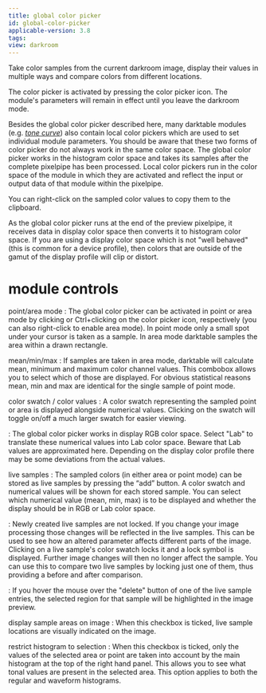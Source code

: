 ```yaml
---
title: global color picker
id: global-color-picker
applicable-version: 3.8
tags: 
view: darkroom
---
```


Take color samples from the current darkroom image, display their values in multiple ways and compare colors from different locations. 

The color picker is activated by pressing the color picker icon. The module's parameters will remain in effect until you leave the darkroom mode.

Besides the global color picker described here, many darktable modules (e.g. [_tone curve_](../../processing-modules/tone-curve.md)) also contain local color pickers which are used to set individual module parameters. You should be aware that these two forms of color picker do not always work in the same color space. The global color picker works in the histogram color space and takes its samples after the complete pixelpipe has been processed. Local color pickers run in the color space of the module in which they are activated and reflect the input or output data of that module within the pixelpipe.

You can right-click on the sampled color values to copy them to the clipboard.

As the global color picker runs at the end of the preview pixelpipe, it receives data in display color space then converts it to histogram color space. If you are using a display color space which is not "well behaved" (this is common for a device profile), then colors that are outside of the gamut of the display profile will clip or distort.

# module controls

point/area mode
: The global color picker can be activated in point or area mode by clicking or Ctrl+clicking on the color picker icon, respectively (you can also right-click to enable area mode). In point mode only a small spot under your cursor is taken as a sample. In area mode darktable samples the area within a drawn rectangle.

mean/min/max
: If samples are taken in area mode, darktable will calculate mean, minimum and maximum color channel values. This combobox allows you to select which of those are displayed. For obvious statistical reasons mean, min and max are identical for the single sample of point mode.

color swatch / color values
: A color swatch representing the sampled point or area is displayed alongside numerical values. Clicking on the swatch will toggle on/off a much larger swatch for easier viewing.

: The global color picker works in display RGB color space. Select "Lab" to translate these numerical values into Lab color space. Beware that Lab values are approximated here. Depending on the display color profile there may be some deviations from the actual values.

live samples
: The sampled colors (in either area or point mode) can be stored as live samples by pressing the “add” button. A color swatch and numerical values will be shown for each stored sample. You can select which numerical value (mean, min, max) is to be displayed and whether the display should be in RGB or Lab color space.

: Newly created live samples are not locked. If you change your image processing those changes will be reflected in the live samples. This can be used to see how an altered parameter affects different parts of the image. Clicking on a live sample's color swatch locks it and a lock symbol is displayed. Further image changes will then no longer affect the sample. You can use this to compare two live samples by locking just one of them, thus providing a before and after comparison.

: If you hover the mouse over the "delete" button of one of the live sample entries, the selected region for that sample will be highlighted in the image preview.

display sample areas on image
: When this checkbox is ticked, live sample locations are visually indicated on the image. 

restrict histogram to selection
: When this checkbox is ticked, only the values of the selected area or point are taken into account by the main histogram at the top of the right hand panel. This allows you to see what tonal values are present in the selected area. This option applies to both the regular and waveform histograms.

